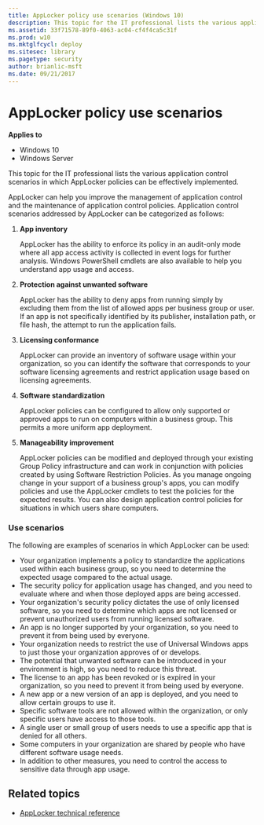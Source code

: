 ```yaml
---
title: AppLocker policy use scenarios (Windows 10)
description: This topic for the IT professional lists the various application control scenarios in which AppLocker policies can be effectively implemented.
ms.assetid: 33f71578-89f0-4063-ac04-cf4f4ca5c31f
ms.prod: w10
ms.mktglfcycl: deploy
ms.sitesec: library
ms.pagetype: security
author: brianlic-msft
ms.date: 09/21/2017
---
```


# AppLocker policy use scenarios

**Applies to**
 -   Windows 10 
 -   Windows Server

This topic for the IT professional lists the various application control scenarios in which AppLocker policies can be effectively implemented.

AppLocker can help you improve the management of application control and the maintenance of application control policies. Application control scenarios addressed by AppLocker can be categorized as follows:

1.  **App inventory**

    AppLocker has the ability to enforce its policy in an audit-only mode where all app access activity is collected in event logs for further analysis. Windows PowerShell cmdlets are also available to help you understand app usage and access.

2.  **Protection against unwanted software**

    AppLocker has the ability to deny apps from running simply by excluding them from the list of allowed apps per business group or user. If an app is not specifically identified by its publisher, installation path, or file hash, the attempt to run the application fails.

3.  **Licensing conformance**

    AppLocker can provide an inventory of software usage within your organization, so you can identify the software that corresponds to your software licensing agreements and restrict application usage based on licensing agreements.

4.  **Software standardization**

    AppLocker policies can be configured to allow only supported or approved apps to run on computers within a business group. This permits a more uniform app deployment.

5.  **Manageability improvement**

    AppLocker policies can be modified and deployed through your existing Group Policy infrastructure and can work in conjunction with policies created by using Software Restriction Policies. As you manage ongoing change in your support of a business group's apps, you can modify policies and use 
    the AppLocker cmdlets to test the policies for the expected results. You can also design application control policies for situations in which users share computers.

### Use scenarios

The following are examples of scenarios in which AppLocker can be used:

-   Your organization implements a policy to standardize the applications used within each business group, so you need to determine the expected usage compared to the actual usage.
-   The security policy for application usage has changed, and you need to evaluate where and when those deployed apps are being accessed.
-   Your organization's security policy dictates the use of only licensed software, so you need to determine which apps are not licensed or prevent unauthorized users from running licensed software.
-   An app is no longer supported by your organization, so you need to prevent it from being used by everyone.
-   Your organization needs to restrict the use of Universal Windows apps to just those your organization approves of or develops.
-   The potential that unwanted software can be introduced in your environment is high, so you need to reduce this threat.
-   The license to an app has been revoked or is expired in your organization, so you need to prevent it from being used by everyone.
-   A new app or a new version of an app is deployed, and you need to allow certain groups to use it.
-   Specific software tools are not allowed within the organization, or only specific users have access to those tools.
-   A single user or small group of users needs to use a specific app that is denied for all others.
-   Some computers in your organization are shared by people who have different software usage needs.
-   In addition to other measures, you need to control the access to sensitive data through app usage.

## Related topics
- [AppLocker technical reference](applocker-technical-reference.md)
 
 
